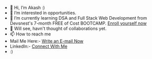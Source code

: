 - 👋 Hi, I’m Akash :)
- 👀 I’m interested in opportunities.
- 🌱 I’m currently learning DSA and Full Stack Web Development from Devsnest's 7-month FREE of Cost BOOTCAMP. [Enroll yourself now](https://devsnest.in/)
- 💞️ Will see, havn't thought of collaborations yet.
- 📫 How to reach me 
- Mail Me Here:- [Write an E-mail Now](mailto:aj.akashjangra@gmail.com) 
- LinkedIn:- [Connect With Me](https://www.linkedin.com/in/akashj01/) 
- :) 

<!---
AkashsRepositories/AkashsRepositories is a ✨ special ✨ repository because its `README.md` (this file) appears on your GitHub profile.
You can click the Preview link to take a look at your changes.
--->
